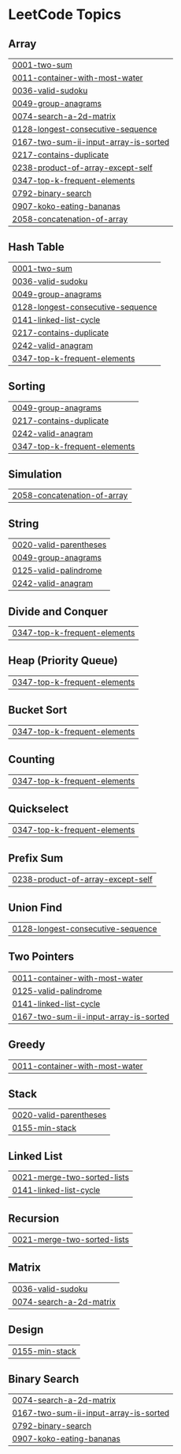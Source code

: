 <!---LeetCode Topics Start-->
# LeetCode Topics
## Array
|  |
| ------- |
| [0001-two-sum](https://github.com/stanleypangg/Leetcode/tree/master/0001-two-sum) |
| [0011-container-with-most-water](https://github.com/stanleypangg/Leetcode/tree/master/0011-container-with-most-water) |
| [0036-valid-sudoku](https://github.com/stanleypangg/Leetcode/tree/master/0036-valid-sudoku) |
| [0049-group-anagrams](https://github.com/stanleypangg/Leetcode/tree/master/0049-group-anagrams) |
| [0074-search-a-2d-matrix](https://github.com/stanleypangg/Leetcode/tree/master/0074-search-a-2d-matrix) |
| [0128-longest-consecutive-sequence](https://github.com/stanleypangg/Leetcode/tree/master/0128-longest-consecutive-sequence) |
| [0167-two-sum-ii-input-array-is-sorted](https://github.com/stanleypangg/Leetcode/tree/master/0167-two-sum-ii-input-array-is-sorted) |
| [0217-contains-duplicate](https://github.com/stanleypangg/Leetcode/tree/master/0217-contains-duplicate) |
| [0238-product-of-array-except-self](https://github.com/stanleypangg/Leetcode/tree/master/0238-product-of-array-except-self) |
| [0347-top-k-frequent-elements](https://github.com/stanleypangg/Leetcode/tree/master/0347-top-k-frequent-elements) |
| [0792-binary-search](https://github.com/stanleypangg/Leetcode/tree/master/0792-binary-search) |
| [0907-koko-eating-bananas](https://github.com/stanleypangg/Leetcode/tree/master/0907-koko-eating-bananas) |
| [2058-concatenation-of-array](https://github.com/stanleypangg/Leetcode/tree/master/2058-concatenation-of-array) |
## Hash Table
|  |
| ------- |
| [0001-two-sum](https://github.com/stanleypangg/Leetcode/tree/master/0001-two-sum) |
| [0036-valid-sudoku](https://github.com/stanleypangg/Leetcode/tree/master/0036-valid-sudoku) |
| [0049-group-anagrams](https://github.com/stanleypangg/Leetcode/tree/master/0049-group-anagrams) |
| [0128-longest-consecutive-sequence](https://github.com/stanleypangg/Leetcode/tree/master/0128-longest-consecutive-sequence) |
| [0141-linked-list-cycle](https://github.com/stanleypangg/Leetcode/tree/master/0141-linked-list-cycle) |
| [0217-contains-duplicate](https://github.com/stanleypangg/Leetcode/tree/master/0217-contains-duplicate) |
| [0242-valid-anagram](https://github.com/stanleypangg/Leetcode/tree/master/0242-valid-anagram) |
| [0347-top-k-frequent-elements](https://github.com/stanleypangg/Leetcode/tree/master/0347-top-k-frequent-elements) |
## Sorting
|  |
| ------- |
| [0049-group-anagrams](https://github.com/stanleypangg/Leetcode/tree/master/0049-group-anagrams) |
| [0217-contains-duplicate](https://github.com/stanleypangg/Leetcode/tree/master/0217-contains-duplicate) |
| [0242-valid-anagram](https://github.com/stanleypangg/Leetcode/tree/master/0242-valid-anagram) |
| [0347-top-k-frequent-elements](https://github.com/stanleypangg/Leetcode/tree/master/0347-top-k-frequent-elements) |
## Simulation
|  |
| ------- |
| [2058-concatenation-of-array](https://github.com/stanleypangg/Leetcode/tree/master/2058-concatenation-of-array) |
## String
|  |
| ------- |
| [0020-valid-parentheses](https://github.com/stanleypangg/Leetcode/tree/master/0020-valid-parentheses) |
| [0049-group-anagrams](https://github.com/stanleypangg/Leetcode/tree/master/0049-group-anagrams) |
| [0125-valid-palindrome](https://github.com/stanleypangg/Leetcode/tree/master/0125-valid-palindrome) |
| [0242-valid-anagram](https://github.com/stanleypangg/Leetcode/tree/master/0242-valid-anagram) |
## Divide and Conquer
|  |
| ------- |
| [0347-top-k-frequent-elements](https://github.com/stanleypangg/Leetcode/tree/master/0347-top-k-frequent-elements) |
## Heap (Priority Queue)
|  |
| ------- |
| [0347-top-k-frequent-elements](https://github.com/stanleypangg/Leetcode/tree/master/0347-top-k-frequent-elements) |
## Bucket Sort
|  |
| ------- |
| [0347-top-k-frequent-elements](https://github.com/stanleypangg/Leetcode/tree/master/0347-top-k-frequent-elements) |
## Counting
|  |
| ------- |
| [0347-top-k-frequent-elements](https://github.com/stanleypangg/Leetcode/tree/master/0347-top-k-frequent-elements) |
## Quickselect
|  |
| ------- |
| [0347-top-k-frequent-elements](https://github.com/stanleypangg/Leetcode/tree/master/0347-top-k-frequent-elements) |
## Prefix Sum
|  |
| ------- |
| [0238-product-of-array-except-self](https://github.com/stanleypangg/Leetcode/tree/master/0238-product-of-array-except-self) |
## Union Find
|  |
| ------- |
| [0128-longest-consecutive-sequence](https://github.com/stanleypangg/Leetcode/tree/master/0128-longest-consecutive-sequence) |
## Two Pointers
|  |
| ------- |
| [0011-container-with-most-water](https://github.com/stanleypangg/Leetcode/tree/master/0011-container-with-most-water) |
| [0125-valid-palindrome](https://github.com/stanleypangg/Leetcode/tree/master/0125-valid-palindrome) |
| [0141-linked-list-cycle](https://github.com/stanleypangg/Leetcode/tree/master/0141-linked-list-cycle) |
| [0167-two-sum-ii-input-array-is-sorted](https://github.com/stanleypangg/Leetcode/tree/master/0167-two-sum-ii-input-array-is-sorted) |
## Greedy
|  |
| ------- |
| [0011-container-with-most-water](https://github.com/stanleypangg/Leetcode/tree/master/0011-container-with-most-water) |
## Stack
|  |
| ------- |
| [0020-valid-parentheses](https://github.com/stanleypangg/Leetcode/tree/master/0020-valid-parentheses) |
| [0155-min-stack](https://github.com/stanleypangg/Leetcode/tree/master/0155-min-stack) |
## Linked List
|  |
| ------- |
| [0021-merge-two-sorted-lists](https://github.com/stanleypangg/Leetcode/tree/master/0021-merge-two-sorted-lists) |
| [0141-linked-list-cycle](https://github.com/stanleypangg/Leetcode/tree/master/0141-linked-list-cycle) |
## Recursion
|  |
| ------- |
| [0021-merge-two-sorted-lists](https://github.com/stanleypangg/Leetcode/tree/master/0021-merge-two-sorted-lists) |
## Matrix
|  |
| ------- |
| [0036-valid-sudoku](https://github.com/stanleypangg/Leetcode/tree/master/0036-valid-sudoku) |
| [0074-search-a-2d-matrix](https://github.com/stanleypangg/Leetcode/tree/master/0074-search-a-2d-matrix) |
## Design
|  |
| ------- |
| [0155-min-stack](https://github.com/stanleypangg/Leetcode/tree/master/0155-min-stack) |
## Binary Search
|  |
| ------- |
| [0074-search-a-2d-matrix](https://github.com/stanleypangg/Leetcode/tree/master/0074-search-a-2d-matrix) |
| [0167-two-sum-ii-input-array-is-sorted](https://github.com/stanleypangg/Leetcode/tree/master/0167-two-sum-ii-input-array-is-sorted) |
| [0792-binary-search](https://github.com/stanleypangg/Leetcode/tree/master/0792-binary-search) |
| [0907-koko-eating-bananas](https://github.com/stanleypangg/Leetcode/tree/master/0907-koko-eating-bananas) |
<!---LeetCode Topics End-->
